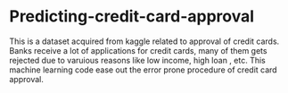 # Predicting-credit-card-approval
This is a dataset acquired from kaggle related to approval of credit cards. Banks receive a lot of applications for credit cards, many of them gets rejected due to varuious reasons like low income, high loan , etc. This machine learning code ease out the error prone procedure of credit card approval.


